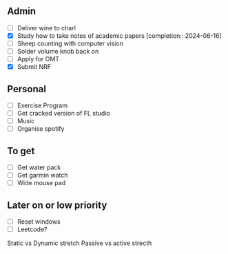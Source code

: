 ## Admin
- [ ] Deliver wine to charl
- [x] Study how to take notes of academic papers  [completion:: 2024-06-16]
- [ ] Sheep counting with computer vision
- [ ] Solder volume knob back on
- [ ] Apply for OMT
- [x] Submit NRF
## Personal
- [ ] Exercise Program
- [ ] Get cracked version of FL studio
- [ ] Music
- [ ] Organise spotify
## To get
- [ ] Get water pack
- [ ] Get garmin watch
- [ ] Wide mouse pad
## Later on or low priority
- [ ] Reset windows
- [ ] Leetcode?

Static vs Dynamic stretch
Passive vs active strecth

